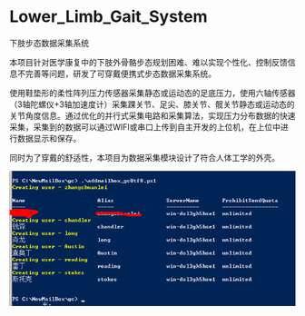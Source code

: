 # Lower_Limb_Gait_System
下肢步态数据采集系统

本项目针对医学康复中的下肢外骨骼步态规划困难、难以实现个性化、控制反馈信息不完善等问题，研发了可穿戴便携式步态数据采集系统。

使用鞋垫形的柔性阵列压力传感器采集静态或运动态的足底压力，使用六轴传感器（3轴陀螺仪+3轴加速度计）采集踝关节、足尖、膝关节、髋关节静态或运动态的关节角度信息。通过优化的并行式采集电路和采集算法，实现压力分布数据的快速采集，采集到的数据可以通过WIFI或串口上传到自主开发的上位机，在上位中进行数据显示和保存。

同时为了穿戴的舒适性，本项目为数据采集模块设计了符合人体工学的外壳。

![image]( https://github.com/lexsaints/powershell/blob/master/IMG/ps2.png)
